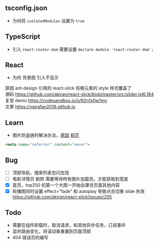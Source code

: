 ## tsconfig.json

- 为何将 `isolatedModules` 设置为 `true`  


## TypeScript

- 引入 `react-router-dom` 需要设置 `declare module 'react-router-dom';`

## React

- 为何 背景图 引入不显示   

原因 ant-design 引用的 react-slick 将根元素的 style 样式覆盖了   
源码 https://github.com/akiran/react-slick/blob/master/src/slider.js#L184  
复现 demo https://codesandbox.io/s/92n1x0w1my  
文章 https://yangfan2016.github.io


## Learn
- 图片防盗链的解决办法，[原因](https://www.cnblogs.com/liuxiaopi/p/8084896.html) [规范](https://html.spec.whatwg.org/multipage/semantics.html#meta-referrer)

```html
<meta name="referrer" content="never">
```

## Bug

- [ ] 顶部导航，搜索列表忽闪忽现
- [ ] 电影详情页 剧照 需要等待所有图片加载完，才能获取到宽度
- [x] 首页，top250 的第一个大图一开始会罩住页面其他内容
- [x] 轮播图同时设置 effect="fade" 和 autoplay 导致点击切换 slide 失效 https://github.com/akiran/react-slick/issues/255

## Todo

- 需要在组件卸载时，取消请求，和其他异步任务，订阅事件
- 监听路由变化，将滚动条重置到页面顶部
- 404 错误页的编写
